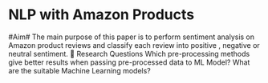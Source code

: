 # NLP with Amazon Products

#Aim#
The main purpose of this paper is to perform sentiment analysis on Amazon product reviews and classify each review into positive , negative or neutral sentiment. 
Research Questions
Which pre-processing methods give better results when passing pre-processed data to ML Model?
What are the suitable Machine Learning models?

